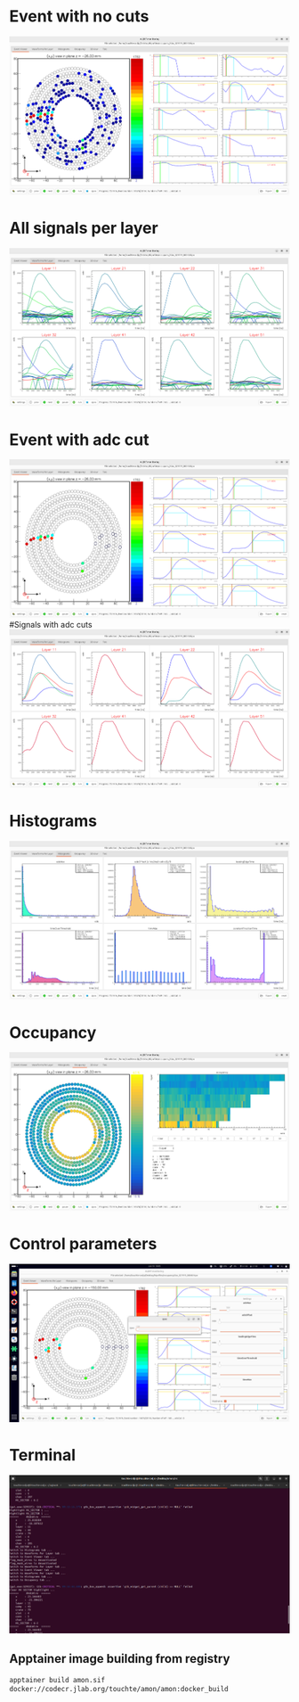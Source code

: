 # Event with no cuts
![event all](./img/examples/event_all.png)
# All signals per layer
![signals all](./img/examples/signals_all.png)
# Event with adc cut
![event adc cuts](./img/examples/event_adc_cuts.png)
#Signals with adc cuts
![signals adc cuts](./img/examples/signal_cuts.png)
# Histograms
![histograms](./img/examples/histograms.png)
# Occupancy
![occupancy](./img/examples/occupancy.png)
# Control parameters
![Control parameters](./img/examples/amon_settings.png)
# Terminal
![Terminal output](./img/examples/terminal.png)


## Apptainer image building from registry
```     
apptainer build amon.sif docker://codecr.jlab.org/touchte/amon/amon:docker_build
```

